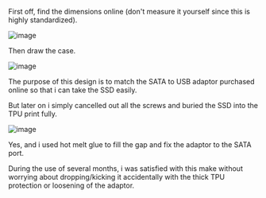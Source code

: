 


First off, find the dimensions online (don't measure it yourself since this is highly standardized). 

![image](https://github.com/treesess/STEAMRELAY/assets/20311124/6d839886-09a3-41c4-8f6e-bfe14ff58d29)

Then draw the case.

![image](https://github.com/treesess/STEAMRELAY/assets/20311124/49c7a987-68e5-4aa9-a9e3-13f3a3637e54)

The purpose of this design is to match the SATA to USB adaptor purchased online so that i can take the SSD easily. 

But later on i simply cancelled out all the screws and buried the SSD into the TPU print fully. 

![image](https://github.com/treesess/STEAMRELAY/assets/20311124/8d7ab3ea-8cba-4c64-8242-37d749a4a704)

Yes, and i used hot melt glue to fill the gap and fix the adaptor to the SATA port. 

During the use of several months, i was satisfied with this make without worrying about dropping/kicking it accidentally with the thick TPU protection or loosening of the adaptor. 
